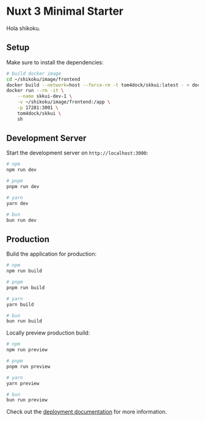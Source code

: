 # Nuxt 3 Minimal Starter

Hola shikoku.

## Setup

Make sure to install the dependencies:

```bash
# build docker image
cd ~/shikoku/image/frontend
docker build --network=host --force-rm -t tom4dock/skkui:latest - < dockerfile-dev
docker run --rm -it \
    --name skkui-dev-1 \
    -v ~/shikoku/image/frontend:/app \
    -p 17281:3001 \
    tom4dock/skkui \
    sh


```

## Development Server

Start the development server on `http://localhost:3000`:

```bash
# npm
npm run dev

# pnpm
pnpm run dev

# yarn
yarn dev

# bun
bun run dev
```

## Production

Build the application for production:

```bash
# npm
npm run build

# pnpm
pnpm run build

# yarn
yarn build

# bun
bun run build
```

Locally preview production build:

```bash
# npm
npm run preview

# pnpm
pnpm run preview

# yarn
yarn preview

# bun
bun run preview
```

Check out the [deployment documentation](https://nuxt.com/docs/getting-started/deployment) for more information.
